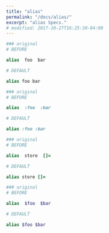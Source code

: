 ```yaml
---
title: "alias"
permalink: "/docs/alias/"
excerpt: "alias Specs."
# modified: 2017-10-27T16:25:30-04:00
---
```

```ruby
### original
# BEFORE

alias  foo  bar

```
```ruby
# DEFAULT

alias foo bar

```
```ruby
### original
# BEFORE

alias  :foo  :bar

```
```ruby
# DEFAULT

alias :foo :bar

```
```ruby
### original
# BEFORE

alias  store  []=

```
```ruby
# DEFAULT

alias store []=

```
```ruby
### original
# BEFORE

alias  $foo  $bar

```
```ruby
# DEFAULT

alias $foo $bar
```
